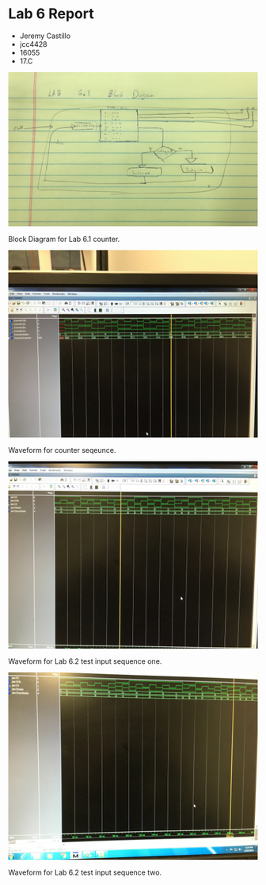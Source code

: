 # Lab 6 Report

* Jeremy Castillo
* jcc4428
* 16055
* 17.C

![Lab 6.1](screenshots/lab6_1_BD.jpg)

Block Diagram for Lab 6.1 counter.

![Lab 6.1](screenshots/lab6_1.JPG)

Waveform for counter seqeunce.

![Lab 6.2](screenshots/lab6_2_t1.JPG)

Waveform for Lab 6.2 test input sequence one.

![Lab 6.2](screenshots/lab6_2_t2.JPG)

Waveform for Lab 6.2 test input sequence two.